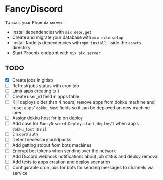 # FancyDiscord

To start your Phoenix server:

  * Install dependencies with `mix deps.get`
  * Create and migrate your database with `mix ecto.setup`
  * Install Node.js dependencies with `npm install` inside the `assets` directory
  * Start Phoenix endpoint with `mix phx.server`

## TODO
- [x] Create jobs in gitlab
- [ ] Refresh jobs status with cron job
- [ ] Limit apps creating to 1
- [ ] Create user_id field in apps table
- [ ] Kill deploys older than 4 hours, remove apps from dokku machine and reset apps' `dokku_host` fields so it can be deployed on new machine later
- [ ] Assign dokku host for ip on deploy
- [ ] Add case for `FancyDiscord.Deploy.start_deploy/1` when app's `dokku_host` is `nil`
- [ ] Discord auth
- [ ] Detect necessary buildpacks
- [ ] Add getting stdout from bots machines
- [ ] Encrypt bot tokens when sending over the network
- [ ] Add Discord webhook notifications about job status and deploy removal
- [ ] Add tests to apps creation and deploy scenarios
- [ ] Configurable cron jobs for bots for sending messages to channels via service
